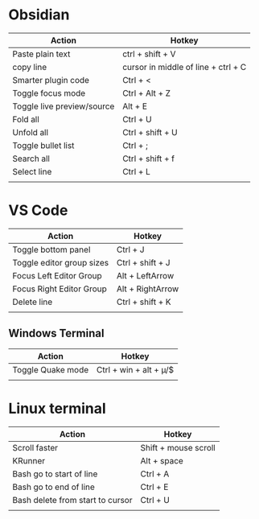 # Obsidian
| Action                     | Hotkey                              |
| -------------------------- | ----------------------------------- |
| Paste plain text           | ctrl + shift + V                    |
| copy line                  | cursor in middle of line + ctrl + C |
| Smarter plugin code        | Ctrl + <                            |
| Toggle focus mode          | Ctrl + Alt + Z                      |
| Toggle live preview/source | Alt + E                             |
| Fold all                   | Ctrl + U                            |
| Unfold all                 | Ctrl + shift + U                    |
| Toggle bullet list         | Ctrl + ;                            |
| Search all                 | Ctrl + shift + f                    |
| Select line                | Ctrl + L                            |
|                            |                                     |

# VS Code
| Action                    | Hotkey           |
| ------------------------- | ---------------- |
| Toggle bottom panel       | Ctrl + J         |
| Toggle editor group sizes | Ctrl + shift + J |
| Focus Left Editor Group   | Alt + LeftArrow  |
| Focus Right Editor Group  | Alt + RightArrow |
| Delete line               | Ctrl + shift + K |
|                           |                  |

## Windows Terminal

| Action            | Hotkey                 |
| ----------------- | ---------------------- |
| Toggle Quake mode | Ctrl + win + alt + µ/$ |
|                   |                        |

# Linux terminal
| Action                           | Hotkey               |
| -------------------------------- | -------------------- |
| Scroll faster                    | Shift + mouse scroll |
| KRunner                          | Alt + space          |
| Bash go to start of line         | Ctrl + A             |
| Bash go to end of line           | Ctrl + E             |
| Bash delete from start to cursor | Ctrl + U             |
|                                  |                      |
